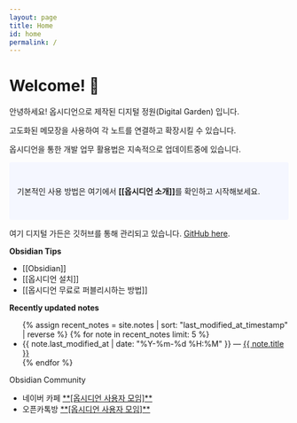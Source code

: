 ```yaml
---
layout: page
title: Home
id: home
permalink: /
---
```


# Welcome! 🌱
안녕하세요! 옵시디언으로 제작된 디지털 정원(Digital Garden) 입니다.

고도화된 메모장을 사용하여 각 노트를 연결하고 확장시킬 수 있습니다.

옵시디언을 통한 개발 업무 활용법은 지속적으로 업데이트중에 있습니다.


<p style="padding: 3em 1em; background: #f5f7ff; border-radius: 4px;">
  기본적인 사용 방법은 여기에서 <span style="font-weight: bold">[[옵시디언 소개]]</span>를 확인하고 시작해보세요.
</p>

여기 디지털 가든은 깃허브를 통해 관리되고 있습니다. [GitHub here](https://github.com/xodnjs6038/myDigitalGarden).

**Obsidian Tips**
<ul>
	<li>[[Obsidian]]</li>
	<li>[[옵시디언 설치]]</li>
	<li>[[옵시디언 무료로 퍼블리시하는 방법]]</li>
</ul>


<strong>Recently updated notes</strong>

<ul>
  {% assign recent_notes = site.notes | sort: "last_modified_at_timestamp" | reverse %}
  {% for note in recent_notes limit: 5 %}
    <li>
      {{ note.last_modified_at | date: "%Y-%m-%d %H:%M" }} — <a class="internal-link" href="{{ site.baseurl }}{{ note.url }}">{{ note.title }}</a>
    </li>
  {% endfor %}
</ul>


Obsidian Community
<ul>
	<li>네이버 카페 <a href="https://cafe.naver.com/obsidianary">**[옵시디언 사용자 모임]**</a></li>
	<li>오픈카톡방 <a href="https://open.kakao.com/o/gSwzeNAd">**[옵시디언 사용자 모임]**</a></li>
</ul>


<style>
  .wrapper {
    max-width: 46em;
  }
</style>
